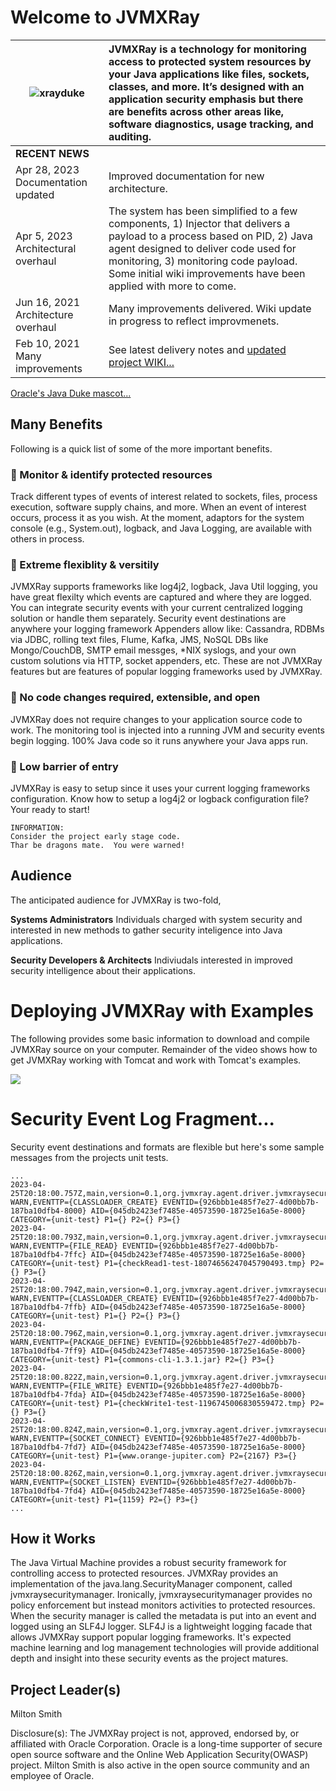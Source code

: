 
# Welcome to JVMXRay

![xrayduke](https://user-images.githubusercontent.com/8450615/88954072-af62ef00-d24e-11ea-95f9-734395481248.png) | JVMXRay is a technology for monitoring access to protected system resources by your Java applications like files, sockets, classes, and more.  It’s designed with an application security emphasis but there are benefits across other areas like, software diagnostics, usage tracking, and auditing.
| ------------- |:-------------|
<b>RECENT NEWS</b> | &nbsp;
Apr 28, 2023 Documentation updated | Improved documentation for new architecture.
Apr 5, 2023 Architectural overhaul | The system has been simplified to a few components, 1) Injector that delivers a payload to a process based on PID, 2) Java agent designed to deliver code used for monitoring, 3) monitoring code payload.  Some initial wiki improvements have been applied with more to come.
Jun 16, 2021  Architecture overhaul | Many improvements delivered.  Wiki update in progress to reflect improvmenets.
Feb 10, 2021  Many improvements | See latest delivery notes and [updated project WIKI...](https://github.com/spoofzu/jvmxray/wiki)

[Oracle's Java Duke mascot...](https://wiki.openjdk.java.net/display/duke/Main)

## Many Benefits
Following is a quick list of some of the more important benefits.

### :rocket: Monitor & identify protected resources
Track different types of events of interest related to sockets, files, process execution, software supply chains, and more.  When an event of interest occurs, process it as you wish.  At the moment, adaptors for the system console (e.g., System.out), logback, and Java Logging, are available with others in process. 

### :rocket: Extreme flexiblity & versitily
JVMXRay supports frameworks like log4j2, logback, Java Util logging, you have great flexilty which events are captured and where they are logged.  You can integrate security events with your current centralized logging solution or handle them separately.  Security event destinations are anywhere your logging framework Appenders allow like: Cassandra, RDBMs via JDBC, rolling text files, Flume, Kafka, JMS, NoSQL DBs like Mongo/CouchDB, SMTP email messges, *NIX syslogs, and your own custom solutions via HTTP, socket appenders, etc.  These are not JVMXRay features but are features of popular logging frameworks used by JVMXRay.

### :rocket: No code changes required, extensible, and open
JVMXRay does not require changes to your application source code to work.  The monitoring tool is injected into a running JVM and security events begin logging.  100% Java code so it runs anywhere your Java apps run.

### :rocket: Low barrier of entry
JVMXRay is easy to setup since it uses your current logging frameworks configuration.  Know how to setup a log4j2 or logback configuration file?  Your ready to start!

```
INFORMATION:
Consider the project early stage code. 
Thar be dragons mate.  You were warned!
```

## Audience
The anticipated audience for JVMXRay is two-fold,<br/>

**Systems Administrators**
Individuals charged with system security and interested in new methods to gather security inteligence into Java applications.

**Security Developers & Architects**
Indiviudals interested in improved security intelligence about their applications.

# Deploying JVMXRay with Examples
The following provides some basic information to download and compile JVMXRay source on your computer.  Remainder of the video shows how to get JVMXRay working with Tomcat and work with Tomcat's examples.

[![](http://img.youtube.com/vi/QxgTiTCorow/0.jpg)](http://www.youtube.com/watch?v=QxgTiTCorow "JVMXRay Deploy")

# Security Event Log Fragment...

Security event destinations and formats are flexible but here's some sample messages from the projects unit tests.

```
...
2023-04-25T20:18:00.757Z,main,version=0.1,org.jvmxray.agent.driver.jvmxraysecuritymanager.events.clz.classloadercreate, WARN,EVENTTP={CLASSLOADER_CREATE} EVENTID={926bbb1e485f7e27-4d00bb7b-187ba10dfb4-8000} AID={045db2423ef7485e-40573590-18725e16a5e-8000} CATEGORY={unit-test} P1={} P2={} P3={}
2023-04-25T20:18:00.793Z,main,version=0.1,org.jvmxray.agent.driver.jvmxraysecuritymanager.events.io.fileread, WARN,EVENTTP={FILE_READ} EVENTID={926bbb1e485f7e27-4d00bb7b-187ba10dfb4-7ffc} AID={045db2423ef7485e-40573590-18725e16a5e-8000} CATEGORY={unit-test} P1={checkRead1-test-18074656247045790493.tmp} P2={} P3={}
2023-04-25T20:18:00.794Z,main,version=0.1,org.jvmxray.agent.driver.jvmxraysecuritymanager.events.clz.classloadercreate, WARN,EVENTTP={CLASSLOADER_CREATE} EVENTID={926bbb1e485f7e27-4d00bb7b-187ba10dfb4-7ffb} AID={045db2423ef7485e-40573590-18725e16a5e-8000} CATEGORY={unit-test} P1={} P2={} P3={}
2023-04-25T20:18:00.796Z,main,version=0.1,org.jvmxray.agent.driver.jvmxraysecuritymanager.events.clz.packagedefine, WARN,EVENTTP={PACKAGE_DEFINE} EVENTID={926bbb1e485f7e27-4d00bb7b-187ba10dfb4-7ff9} AID={045db2423ef7485e-40573590-18725e16a5e-8000} CATEGORY={unit-test} P1={commons-cli-1.3.1.jar} P2={} P3={}
2023-04-25T20:18:00.822Z,main,version=0.1,org.jvmxray.agent.driver.jvmxraysecuritymanager.events.io.filewrite, WARN,EVENTTP={FILE_WRITE} EVENTID={926bbb1e485f7e27-4d00bb7b-187ba10dfb4-7fda} AID={045db2423ef7485e-40573590-18725e16a5e-8000} CATEGORY={unit-test} P1={checkWrite1-test-1196745006830559472.tmp} P2={} P3={}
2023-04-25T20:18:00.824Z,main,version=0.1,org.jvmxray.agent.driver.jvmxraysecuritymanager.events.sox.socketconnect, WARN,EVENTTP={SOCKET_CONNECT} EVENTID={926bbb1e485f7e27-4d00bb7b-187ba10dfb4-7fd7} AID={045db2423ef7485e-40573590-18725e16a5e-8000} CATEGORY={unit-test} P1={www.orange-jupiter.com} P2={2167} P3={}
2023-04-25T20:18:00.826Z,main,version=0.1,org.jvmxray.agent.driver.jvmxraysecuritymanager.events.sox.socketlisten, WARN,EVENTTP={SOCKET_LISTEN} EVENTID={926bbb1e485f7e27-4d00bb7b-187ba10dfb4-7fd4} AID={045db2423ef7485e-40573590-18725e16a5e-8000} CATEGORY={unit-test} P1={1159} P2={} P3={}
...

```

## How it Works
The Java Virtual Machine provides a robust security framework for controlling access to protected resources.  JVMXRay provides an implementation of the java.lang.SecurityManager component, called jvmxraysecuritymanager.  Ironically, jvmxraysecuritymanager provides no policy enforcement but instead monitors activities to protected resources.  When the security manager is called the metadata is put into an event and logged using an SLF4J logger.  SLF4J is a lightweight logging facade that allows JVMXRay support popular logging frameworks.  It's expected machine learning and log management technologies will provide additional depth and insight into these security events as the project matures.

## Project Leader(s)
Milton Smith

Disclosure(s):  The JVMXRay project is not, approved, endorsed by, or affiliated with Oracle Corporation.  Oracle is a long-time supporter of secure open source software and the Online Web Application Security(OWASP) project.  Milton Smith is also active in the open source community and an employee of Oracle.
